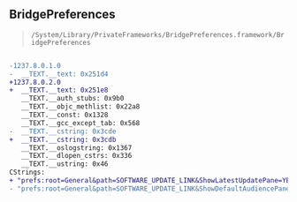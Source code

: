 ## BridgePreferences

> `/System/Library/PrivateFrameworks/BridgePreferences.framework/BridgePreferences`

```diff

-1237.8.0.1.0
-  __TEXT.__text: 0x251d4
+1237.8.0.2.0
+  __TEXT.__text: 0x251e8
   __TEXT.__auth_stubs: 0x9b0
   __TEXT.__objc_methlist: 0x22a8
   __TEXT.__const: 0x1328
   __TEXT.__gcc_except_tab: 0x568
-  __TEXT.__cstring: 0x3cde
+  __TEXT.__cstring: 0x3cdb
   __TEXT.__oslogstring: 0x1367
   __TEXT.__dlopen_cstrs: 0x336
   __TEXT.__ustring: 0x46
CStrings:
+ "prefs:root=General&path=SOFTWARE_UPDATE_LINK&ShowLatestUpdatePane=YES"
- "prefs:root=General&path=SOFTWARE_UPDATE_LINK&ShowDefaultAudiencePane=YES"

```
